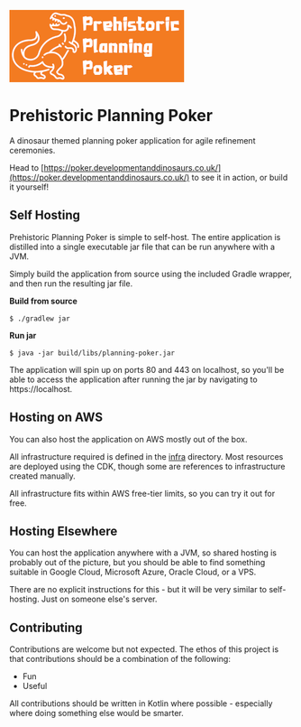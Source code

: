 [![Prehistoric Planning Poker](poker-logo.png 'Prehistoric Planning Poker logo')](https://poker.developmentanddinosaurs.co.uk/)

# Prehistoric Planning Poker

A dinosaur themed planning poker application for agile refinement ceremonies.

Head to [https://poker.developmentanddinosaurs.co.uk/](https://poker.developmentanddinosaurs.co.uk/) to see it in action, or build it yourself! 

## Self Hosting

Prehistoric Planning Poker is simple to self-host. The entire application is distilled into a single executable jar file that can be run anywhere with a JVM. 

Simply build the application from source using the included Gradle wrapper, and then run the resulting jar file. 

**Build from source**
```shell
$ ./gradlew jar
```

**Run jar**
```shell
$ java -jar build/libs/planning-poker.jar
```

The application will spin up on ports 80 and 443 on localhost, so you'll be able to access the application after running the jar by navigating to https://localhost. 

## Hosting on AWS

You can also host the application on AWS mostly out of the box. 

All infrastructure required is defined in the [infra](/infra) directory. Most resources are deployed using the CDK, though some are references to infrastructure created manually. 

All infrastructure fits within AWS free-tier limits, so you can try it out for free. 

## Hosting Elsewhere

You can host the application anywhere with a JVM, so shared hosting is probably out of the picture, but you should be able to find something suitable in Google Cloud, Microsoft Azure, Oracle Cloud, or a VPS. 

There are no explicit instructions for this - but it will be very similar to self-hosting. Just on someone else's server. 

## Contributing 

Contributions are welcome but not expected. The ethos of this project is that contributions should be a combination of the following:

- Fun
- Useful

All contributions should be written in Kotlin where possible - especially where doing something else would be smarter. 
